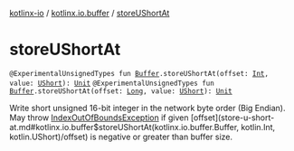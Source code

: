 [kotlinx-io](../index.md) / [kotlinx.io.buffer](index.md) / [storeUShortAt](./store-u-short-at.md)

# storeUShortAt

`@ExperimentalUnsignedTypes fun `[`Buffer`](-buffer/index.md)`.storeUShortAt(offset: `[`Int`](https://kotlinlang.org/api/latest/jvm/stdlib/kotlin/-int/index.html)`, value: `[`UShort`](https://kotlinlang.org/api/latest/jvm/stdlib/kotlin/-u-short/index.html)`): `[`Unit`](https://kotlinlang.org/api/latest/jvm/stdlib/kotlin/-unit/index.html)
`@ExperimentalUnsignedTypes fun `[`Buffer`](-buffer/index.md)`.storeUShortAt(offset: `[`Long`](https://kotlinlang.org/api/latest/jvm/stdlib/kotlin/-long/index.html)`, value: `[`UShort`](https://kotlinlang.org/api/latest/jvm/stdlib/kotlin/-u-short/index.html)`): `[`Unit`](https://kotlinlang.org/api/latest/jvm/stdlib/kotlin/-unit/index.html)

Write short unsigned 16-bit integer in the network byte order (Big Endian).
May throw [IndexOutOfBoundsException](https://kotlinlang.org/api/latest/jvm/stdlib/kotlin/-index-out-of-bounds-exception/index.html) if given [offset](store-u-short-at.md#kotlinx.io.buffer$storeUShortAt(kotlinx.io.buffer.Buffer, kotlin.Int, kotlin.UShort)/offset) is negative or greater than buffer size.

